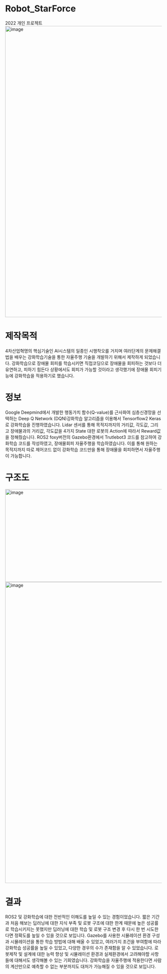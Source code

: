 # Robot_StarForce
2022 개인 프로젝트
<img width="1250" height="938" alt="image" src="https://github.com/user-attachments/assets/752f9490-e86d-40d2-a1b1-726f24dddce8" />

# 제작목적
  4차산업혁명의 핵심기술인 AI시스템의 일종인 시행착오를 거치며 여러단계의 문제해결법을 배우는 강화학습기술을 통한 자율주행 기술을 개발하기 위해서 제작하게 되었습니다. 
강화학습으로 장애물 회피를 학습시키면 직접코딩으로 장애물을 회피하는 것보다 더 유연하고, 피하기 힘든다 상황에서도 회피가 가능할 것이라고 생각했기에 장애물 회피기능에 강화학습을 적용하기로 했습니다. 


# 정보
  Google Deepmind에서 개발한 행동가치 함수(Q-value)를 근사화여 심층신경망을 선택하는 Deep Q Network (DQN)강화학습 알고리즘을 이용해서 Tensorflow2 Keras로 강화학습을 진행하였습니다. 
Lidar 센서를 통해 목적지까지의 거리값, 각도값, 그리고 장애물과의 거리값, 각도값을 4가지 State 대한 로봇의 Action에 따라서  Reward값을 정해줬습니다.
ROS2 foxy버전의 Gazebo환경에서 Trutlebot3 코드를 참고하여 강화학습 코드를 작성하였고, 장애물회피 자율주행을 학습하였습니다. 이를 통해 원하는 목적지까지 따로 제어코드 없이 강화학습 코드만을 통해 장애물을 회피하면서 자율주행이 가능합니다. 

# 구조도
<img width="859" height="299" alt="image" src="https://github.com/user-attachments/assets/77e5c651-0907-4d3d-b09c-d94623684ccf" />

<img width="1840" height="970" alt="image" src="https://github.com/user-attachments/assets/3216c7ca-88b3-4de6-b3e4-8dc096fb8375" />

# 결과 
 ROS2 및 강화학습에 대한 전반적인 이해도를 높일 수 있는 경험이었습니다. 짧은 기간과 처음 해보는 딥러닝에 대한 지식 부족 및 로봇 구조에 대한 한계 때문에 높은 성공률로 학습시키지는 못했지만 딥러닝에 대한 학습 및 로봇 구조 변경 후 다시 한 번 시도한다면 정확도를 높일 수 있을 것으로 보입니다. Gazebo를 사용한 시뮬레이션 환경 구성과 시뮬레이션을 통한 학습 방법에 대해 배울 수 있었고, 여러가지 조건을 부여함에 따라 강화학습 성공률을 높일 수 있었고, 다양한 경우의 수가 존재함을 알 수 있었습니다. 로봇제작 및 설계에 대한 능력 향상 및 시뮬레이션 환경과 실제환경에서 고려해야할 사항들에 대해서도 생각해볼 수 있는 기회였습니다. 강화학습을 자율주행에 적용한다면 사람의 계산만으로 예측할 수 없는 부분까지도 대처가 가능해질 수 있을 것으로 보입니다. 
